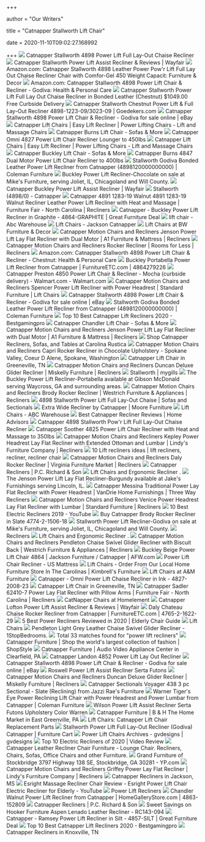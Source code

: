 +++
        
author = "Our Writers"
        
title = "Catnapper Stallworth Lift Chair"
        
date = 2020-11-10T09:02:27.168992
        
+++
[ ![](https://www.thebackstore.com/pub/media/catalog/product/cache/207e23213cf636ccdef205098cf3c8a3/c/n/cnpromopage4898_stallworth_train_1.jpg)](https://www.thebackstore.com/pub/media/catalog/product/cache/207e23213cf636ccdef205098cf3c8a3/c/n/cnpromopage4898_stallworth_train_1.jpg) Catnapper Stallworth 4898 Power Lift Full Lay-Out Chaise Recliner
[ ![](https://secure.img1-fg.wfcdn.com/im/35004270/compr-r85/1275/127512460/stallworth-power-lift-assist-recliner.jpg)](https://secure.img1-fg.wfcdn.com/im/35004270/compr-r85/1275/127512460/stallworth-power-lift-assist-recliner.jpg) Catnapper Stallworth Power Lift Assist Recliner & Reviews | Wayfair
[ ![](https://images-na.ssl-images-amazon.com/images/I/91YlzfwkT%2BL._AC_SL1500_.jpg)](https://images-na.ssl-images-amazon.com/images/I/91YlzfwkT%2BL._AC_SL1500_.jpg) Amazon.com: Catnapper Stallworth 4898 Leather Power Pow'r Lift Full Lay Out  Chaise Recliner Chair with Comfor-Gel 450 Weight Capacit: Furniture & Decor
[ ![](https://images-na.ssl-images-amazon.com/images/I/51Ki8VD-unL._AC_SX425_.jpg)](https://images-na.ssl-images-amazon.com/images/I/51Ki8VD-unL._AC_SX425_.jpg) Amazon.com: Catnapper Stallworth 4898 Power Lift Chair & Recliner - Godiva:  Health & Personal Care
[ ![](https://sep.yimg.com/ay/yhst-85013301893351/4898-1223-09-3023-09-catnapper-stallworth-power-lift-full-lay-out-chaise-recliner-in-bonded-leather-chestnut-free-curbside-delivery-5.gif)](https://sep.yimg.com/ay/yhst-85013301893351/4898-1223-09-3023-09-catnapper-stallworth-power-lift-full-lay-out-chaise-recliner-in-bonded-leather-chestnut-free-curbside-delivery-5.gif) Catnapper Stallworth Power Lift Full Lay Out Chaise Recliner in Bonded  Leather (Chestnut) $1049.00 Free Curbside Delivery
[ ![](https://res-3.cloudinary.com/goedeker-staging/image/upload/d_not-avl.jpg/e_trim/c_lpad,dpr_1.0,f_auto,q_auto/media/catalog/product/c/a/catnap-4898-1223-09-3023-09_3.jpg)](https://res-3.cloudinary.com/goedeker-staging/image/upload/d_not-avl.jpg/e_trim/c_lpad,dpr_1.0,f_auto,q_auto/media/catalog/product/c/a/catnap-4898-1223-09-3023-09_3.jpg) Catnapper Stallworth Chestnut Power Lift & Full Lay-Out Recliner  4898-1223-09/3023-09 | Goedekers.com
[ ![](https://i.ebayimg.com/images/g/gp4AAOSwc-tY6fRD/s-l1600.jpg)](https://i.ebayimg.com/images/g/gp4AAOSwc-tY6fRD/s-l1600.jpg) Catnapper Stallworth 4898 Power Lift Chair & Recliner - Godiva for sale  online | eBay
[ ![](https://cdn.shopify.com/s/files/1/0922/3412/products/4824_patriot_brown_sugar_LIFT_2048x.jpg?v=1553179995)](https://cdn.shopify.com/s/files/1/0922/3412/products/4824_patriot_brown_sugar_LIFT_2048x.jpg?v=1553179995) Catnapper Lift Chairs | Easy Lift Recliner | Power Lifting Chairs - Lift  and Massage Chairs
[ ![](https://www.sofasandmore.com/wp-content/uploads/2019/08/Catnapper-Furniture-Burns-Lift-Chair-1-Sofas-More.jpg)](https://www.sofasandmore.com/wp-content/uploads/2019/08/Catnapper-Furniture-Burns-Lift-Chair-1-Sofas-More.jpg) Catnapper Burns Lift Chair - Sofas & More
[ ![](http://vitalityweb.com/backstore/Catnapper/images/Catnapper_4827_Omni_Lift_Chair_Recliner_Colors.jpg)](http://vitalityweb.com/backstore/Catnapper/images/Catnapper_4827_Omni_Lift_Chair_Recliner_Colors.jpg) Catnapper Omni 4827 Power Lift Chair Recliner Lounger to 450lbs
[ ![](https://cdn.shopify.com/s/files/1/0922/3412/products/4824_patriot_brown_sugar_LIFT_580x@2x.jpg?v=1553179995)](https://cdn.shopify.com/s/files/1/0922/3412/products/4824_patriot_brown_sugar_LIFT_580x@2x.jpg?v=1553179995) Catnapper Lift Chairs | Easy Lift Recliner | Power Lifting Chairs - Lift  and Massage Chairs
[ ![](https://www.sofasandmore.com/wp-content/uploads/2019/08/Catnapper-Furniture-Buckley-Lift-Chair-1-Sofas-More.jpg)](https://www.sofasandmore.com/wp-content/uploads/2019/08/Catnapper-Furniture-Buckley-Lift-Chair-1-Sofas-More.jpg) Catnapper Buckley Lift Chair - Sofas & More
[ ![](https://www.vitalitywebb.com/backstore/Catnapper/images/Catnapper-Burns-Lift-Chair-Recliner-1.jpg)](https://www.vitalitywebb.com/backstore/Catnapper/images/Catnapper-Burns-Lift-Chair-Recliner-1.jpg) Catnapper Burns 4847 Dual Motor Power Lift Chair Recliner to 400lbs
[ ![](https://d9dvmj2a7k2dc.cloudfront.net/catalog/product/cache/1/small_image/263x/9df78eab33525d08d6e5fb8d27136e95/4/8/4867_lofton_silt_recl_catnapper2019_1.jpg)](https://d9dvmj2a7k2dc.cloudfront.net/catalog/product/cache/1/small_image/263x/9df78eab33525d08d6e5fb8d27136e95/4/8/4867_lofton_silt_recl_catnapper2019_1.jpg) Stallworth Godiva Bonded Leather Power Lift Recliner from Catnapper  (4898120000000000) | Coleman Furniture
[ ![](https://cdn11.bigcommerce.com/s-hksfg7hbzq/images/stencil/500x659/products/21264/45310/4864-Chocolate__66929.1553281078.jpg?c=2)](https://cdn11.bigcommerce.com/s-hksfg7hbzq/images/stencil/500x659/products/21264/45310/4864-Chocolate__66929.1553281078.jpg?c=2) Buckley Power Lift Recliner-Chocolate on sale at Mike's Furniture, serving  Joliet, IL, Chicagoland and Will County.
[ ![](https://secure.img1-fg.wfcdn.com/im/39452982/resize-h800-w800%5Ecompr-r85/1219/121922549/Buckley+Power+Lift+Assist+Recliner.jpg)](https://secure.img1-fg.wfcdn.com/im/39452982/resize-h800-w800%5Ecompr-r85/1219/121922549/Buckley+Power+Lift+Assist+Recliner.jpg) Catnapper Buckley Power Lift Assist Recliner | Wayfair
[ ![](http://sales.jacksonfurnind.com/imagelib/Mediums/4898_stallworth_train.jpg)](http://sales.jacksonfurnind.com/imagelib/Mediums/4898_stallworth_train.jpg) Stallworth (4898/0) - Catnapper
[ ![](https://images.furnituredealer.net/img/products%2Fcatnapper%2Fcolor%2F4891%201283-19%20walnut_4891%201283-19%20walnut%20recliner-bmhj-xnflnkakry0rcm5twg.jpg)](https://images.furnituredealer.net/img/products%2Fcatnapper%2Fcolor%2F4891%201283-19%20walnut_4891%201283-19%20walnut%20recliner-bmhj-xnflnkakry0rcm5twg.jpg) Catnapper 4891 1283-19 Walnut 4891 1283-19 Walnut Recliner Leather Power Lift  Recliner with Heat and Massage | Furniture Fair - North Carolina | Recliners
[ ![](https://greatfurnituredeal.com/media/catalog/product/cache/96ecf088ce8f63d57cd5da7bc572a359/g/r/graphite_reclined.jpg)](https://greatfurnituredeal.com/media/catalog/product/cache/96ecf088ce8f63d57cd5da7bc572a359/g/r/graphite_reclined.jpg) Catnapper - Buckley Power Lift Recliner in Graphite - 4864-GRAPHITE | Great  Furniture Deal
[ ![](https://www.abcwarehouse.com/images/thumbs/0301945_59134_large_0_415.jpeg)](https://www.abcwarehouse.com/images/thumbs/0301945_59134_large_0_415.jpeg) lift chair - Abc Warehouse
[ ![](http://sales.jacksonfurnind.com/imagelib/Mediums/4867_lofton_greystone.jpg)](http://sales.jacksonfurnind.com/imagelib/Mediums/4867_lofton_greystone.jpg) Lift Chairs - Jackson Catnapper
[ ![](https://imgres.tailbase.com/rzdimg/prods/400/622931_1.jpg)](https://imgres.tailbase.com/rzdimg/prods/400/622931_1.jpg) Lift Chairs at BW Furniture & Decor
[ ![](https://imageresizer.furnituredealer.net/img/remote/images.furnituredealer.net/img/products%2Fcatnapper%2Fcolor%2Fmotion%20chairs%20and%20recliners_4855-1263-40-b1.jpg?width=1024&height=768&scale=both&trim.threshold=50&trim.percentpadding=10)](https://imageresizer.furnituredealer.net/img/remote/images.furnituredealer.net/img/products%2Fcatnapper%2Fcolor%2Fmotion%20chairs%20and%20recliners_4855-1263-40-b1.jpg?width=1024&height=768&scale=both&trim.threshold=50&trim.percentpadding=10) Catnapper Motion Chairs and Recliners Jenson Power Lift Lay Flat Recliner  with Dual Motor | A1 Furniture & Mattress | Recliners
[ ![](https://images.furnituredealer.net/img/products%2Fcatnapper%2Fcolor%2Fmotion%20chairs%20and%20recliners_4739-linen-b2.jpg)](https://images.furnituredealer.net/img/products%2Fcatnapper%2Fcolor%2Fmotion%20chairs%20and%20recliners_4739-linen-b2.jpg) Catnapper Motion Chairs and Recliners Rocker Recliner | Rooms for Less |  Recliners
[ ![](https://m.media-amazon.com/images/I/619DPtnLUsL._AC_SS350_.jpg)](https://m.media-amazon.com/images/I/619DPtnLUsL._AC_SS350_.jpg) Amazon.com: Catnapper Stallworth 4898 Power Lift Chair & Recliner -  Chestnut: Health & Personal Care
[ ![](https://d9dvmj2a7k2dc.cloudfront.net/catalog/product/4/8/4864_buckley_train_catnapper2019_1.jpg)](https://d9dvmj2a7k2dc.cloudfront.net/catalog/product/4/8/4864_buckley_train_catnapper2019_1.jpg) Buckley Portabella Power Lift Recliner from Catnapper | FurnitureETC.com |  4864279226
[ ![](https://i5.walmartimages.com/asr/e805fdf8-34be-4800-a568-b86cea988074_1.f90d0e31ca4f9194db772b768f1446cd.jpeg)](https://i5.walmartimages.com/asr/e805fdf8-34be-4800-a568-b86cea988074_1.f90d0e31ca4f9194db772b768f1446cd.jpeg) Catnapper Preston 4850 Power Lift Chair & Recliner - Mocha (curbside  delivery) - Walmart.com - Walmart.com
[ ![](https://images.furnituredealer.net/img/products%2Fcatnapper%2Fcolor%2Fmotion%20chairs%20and%20recliners_4859-1903-28-b1.jpg)](https://images.furnituredealer.net/img/products%2Fcatnapper%2Fcolor%2Fmotion%20chairs%20and%20recliners_4859-1903-28-b1.jpg) Catnapper Motion Chairs and Recliners Spencer Power Lift Recliner with  Power Headrest | Standard Furniture | Lift Chairs
[ ![](https://i.ebayimg.com/images/g/Nu8AAOSwuLZY6fQx/s-l1600.jpg)](https://i.ebayimg.com/images/g/Nu8AAOSwuLZY6fQx/s-l1600.jpg) Catnapper Stallworth 4898 Power Lift Chair & Recliner - Godiva for sale  online | eBay
[ ![](https://d9dvmj2a7k2dc.cloudfront.net/catalog/product/cache/1/small_image/263x/9df78eab33525d08d6e5fb8d27136e95/4/7/4739_pearson_charcoal_recl_cu1190_1_catnapper2019_1.jpg)](https://d9dvmj2a7k2dc.cloudfront.net/catalog/product/cache/1/small_image/263x/9df78eab33525d08d6e5fb8d27136e95/4/7/4739_pearson_charcoal_recl_cu1190_1_catnapper2019_1.jpg) Stallworth Godiva Bonded Leather Power Lift Recliner from Catnapper  (4898120000000000) | Coleman Furniture
[ ![](https://m.media-amazon.com/images/I/51NLZKoeosL._SL160_.jpg)](https://m.media-amazon.com/images/I/51NLZKoeosL._SL160_.jpg) Top 10 Best Catnapper Lift Recliners 2020 - Bestgamingpro
[ ![](https://www.sofasandmore.com/wp-content/uploads/2019/08/Catnapper-Chandler-Lift-Chair-1-Sofas-More.jpg)](https://www.sofasandmore.com/wp-content/uploads/2019/08/Catnapper-Chandler-Lift-Chair-1-Sofas-More.jpg) Catnapper Chandler Lift Chair - Sofas & More
[ ![](https://imageresizer.furnituredealer.net/img/remote/images.furnituredealer.net/img/products%2Fcatnapper%2Fcolor%2Fmotion%20chairs%20and%20recliners_4855-1263-40-b2.jpg?width=1024&height=768&scale=both&trim.threshold=50&trim.percentpadding=10)](https://imageresizer.furnituredealer.net/img/remote/images.furnituredealer.net/img/products%2Fcatnapper%2Fcolor%2Fmotion%20chairs%20and%20recliners_4855-1263-40-b2.jpg?width=1024&height=768&scale=both&trim.threshold=50&trim.percentpadding=10) Catnapper Motion Chairs and Recliners Jenson Power Lift Lay Flat Recliner  with Dual Motor | A1 Furniture & Mattress | Recliners
[ ![](https://www.carolinarustica.com/media/catalog/product/cache/039dcd839f25a30506ad190d9c039fc8/c/a/catnappercaprireclinerchocolate.jpg)](https://www.carolinarustica.com/media/catalog/product/cache/039dcd839f25a30506ad190d9c039fc8/c/a/catnappercaprireclinerchocolate.jpg) Shop Catnapper Recliners, Sofas, and Tables at Carolina Rustica
[ ![](http://imageresizer.furnituredealer.net/img/remote/s3-us-west-2.amazonaws.com/fdn-images-2/img/products%2Fcatnapper%2Fcolor%2Fmotion%20chairs%20and%20recliners_4273-2%202004-09-b.jpg?scale=both&width=500&height=500&f.sharpen=25&down.preserve=0)](http://imageresizer.furnituredealer.net/img/remote/s3-us-west-2.amazonaws.com/fdn-images-2/img/products%2Fcatnapper%2Fcolor%2Fmotion%20chairs%20and%20recliners_4273-2%202004-09-b.jpg?scale=both&width=500&height=500&f.sharpen=25&down.preserve=0) Catnapper Motion Chairs and Recliners Capri Rocker Recliner in Chocolate  Upholstery - Spokane Valley, Coeur D Alene, Spokane, Washington
[ ![](https://images.webfronts.com/cache/frpncjouftlo.jpg?imgeng=/w_220/h_220/m_letterbox_ffffff_100)](https://images.webfronts.com/cache/frpncjouftlo.jpg?imgeng=/w_220/h_220/m_letterbox_ffffff_100) Catnapper Lift Chair in Greeneville, TN
[ ![](https://imageresizer.furnituredealer.net/img/remote/images.furnituredealer.net/img/products%2Fcatnapper%2Fcolor%2Fmotion%20chairs%20and%20recliners_647637-1283-19-3083-19-b1.jpg?width=1024&height=768&scale=both&trim.threshold=50&trim.percentpadding=10)](https://imageresizer.furnituredealer.net/img/remote/images.furnituredealer.net/img/products%2Fcatnapper%2Fcolor%2Fmotion%20chairs%20and%20recliners_647637-1283-19-3083-19-b1.jpg?width=1024&height=768&scale=both&trim.threshold=50&trim.percentpadding=10) Catnapper Motion Chairs and Recliners Duncan Deluxe Glider Recliner |  Miskelly Furniture | Recliners
[ ![](https://static.wixstatic.com/media/9f9839_ca6bb61b1fcf47b1b194fb4790d2653f~mv2.jpg/v1/fill/w_1000,h_1334,al_c,q_85,usm_0.66_1.00_0.01/9f9839_ca6bb61b1fcf47b1b194fb4790d2653f~mv2.webp)](https://static.wixstatic.com/media/9f9839_ca6bb61b1fcf47b1b194fb4790d2653f~mv2.jpg/v1/fill/w_1000,h_1334,al_c,q_85,usm_0.66_1.00_0.01/9f9839_ca6bb61b1fcf47b1b194fb4790d2653f~mv2.webp) Stallworth | mygills
[ ![](https://cdn11.bigcommerce.com/s-wjqe88vcza/images/stencil/500x659/products/15874/32113/4864-Portabella__60947.1553289530.jpg?c=2)](https://cdn11.bigcommerce.com/s-wjqe88vcza/images/stencil/500x659/products/15874/32113/4864-Portabella__60947.1553289530.jpg?c=2) The Buckley Power Lift Recliner-Portabella available at Gibson McDonald  serving Waycross, GA and surrounding areas.
[ ![](https://imageresizer.furnituredealer.net/img/remote/images.furnituredealer.net/img/products%2Fcatnapper%2Fcolor%2Fmotion%20chairs%20and%20recliners_4774-2-1506-28-b1.jpg?width=878&height=600&scale=both&trim.threshold=80)](https://imageresizer.furnituredealer.net/img/remote/images.furnituredealer.net/img/products%2Fcatnapper%2Fcolor%2Fmotion%20chairs%20and%20recliners_4774-2-1506-28-b1.jpg?width=878&height=600&scale=both&trim.threshold=80) Catnapper Motion Chairs and Recliners Brody Rocker Recliner | Westrich  Furniture & Appliances | Recliners
[ ![](https://cdn.sofasandsectionals.com/images/photos/33751.original.jpg?1511332633)](https://cdn.sofasandsectionals.com/images/photos/33751.original.jpg?1511332633) 4898 Stallworth Power Lift Full Lay-Out Chaise | Sofas and Sectionals
[ ![](http://catalog.knorrweb.com/v2/furniture-files/catnapper/living-room-furniture/rocker-recliner/4c581075437ad0e34103b31a9d0c32f1.jpg)](http://catalog.knorrweb.com/v2/furniture-files/catnapper/living-room-furniture/rocker-recliner/4c581075437ad0e34103b31a9d0c32f1.jpg) Extra Wide Recliner by Catnapper | Moore Furniture
[ ![](https://www.abcwarehouse.com/images/thumbs/0301526_56136_large_0_415.jpeg)](https://www.abcwarehouse.com/images/thumbs/0301526_56136_large_0_415.jpeg) Lift Chairs - ABC Warehouse
[ ![](https://cuddlyhomeadvisors.com/wp-content/plugins/aawp/public/assets/img/thumb-spacer.png)](https://cuddlyhomeadvisors.com/wp-content/plugins/aawp/public/assets/img/thumb-spacer.png) Best Catnapper Recliner Reviews | Home Advisors
[ ![](https://www.largoliftchairshowroom.com/images/products/Catnapper%204898%20Stallworth_medium.jpg)](https://www.largoliftchairshowroom.com/images/products/Catnapper%204898%20Stallworth_medium.jpg) Catnapper 4898 Stallworth Pow'r Lift Full Lay-Out Chaise Recliner
[ ![](https://www.vitalitywebb.com/backstore/Catnapper/images/Catnapper_4825_Soother_Lift_Chair_Recliner_Colors.jpg)](https://www.vitalitywebb.com/backstore/Catnapper/images/Catnapper_4825_Soother_Lift_Chair_Recliner_Colors.jpg) Catnapper Soother 4825 Power Lift Chair Recliner with Heat and Massage to  350lbs
[ ![](https://imageresizer.furnituredealer.net/img/remote/images.furnituredealer.net/img/products%2Fcatnapper%2Fcolor%2Fmotion%20chairs%20and%20recliners_64561-7-1166-39-b1.jpg?width=878&height=600&scale=both&trim.threshold=80)](https://imageresizer.furnituredealer.net/img/remote/images.furnituredealer.net/img/products%2Fcatnapper%2Fcolor%2Fmotion%20chairs%20and%20recliners_64561-7-1166-39-b1.jpg?width=878&height=600&scale=both&trim.threshold=80) Catnapper Motion Chairs and Recliners Kepley Power Headrest Lay Flat  Recliner with Extended Ottoman and Lumbar | Lindy's Furniture Company |  Recliners
[ ![](https://i.pinimg.com/236x/50/58/ee/5058ee1d9216a0f119e130ad083a5766--lift-recliners-catnapper-furniture.jpg)](https://i.pinimg.com/236x/50/58/ee/5058ee1d9216a0f119e130ad083a5766--lift-recliners-catnapper-furniture.jpg) 10 Lift recliners ideas | lift recliners, recliner, recliner chair
[ ![](https://imageresizer.furnituredealer.net/img/remote/images.furnituredealer.net/img/products%2Fcatnapper%2Fcolor%2Fmotion%20chairs%20and%20recliners_4765-2-1622-09-b1.jpg?width=878&height=600&scale=both&trim.threshold=80)](https://imageresizer.furnituredealer.net/img/remote/images.furnituredealer.net/img/products%2Fcatnapper%2Fcolor%2Fmotion%20chairs%20and%20recliners_4765-2-1622-09-b1.jpg?width=878&height=600&scale=both&trim.threshold=80) Catnapper Motion Chairs and Recliners Daly Rocker Recliner | Virginia  Furniture Market | Recliners
[ ![](https://www.pcrichard.com/images/product/detail/D_47392179328.jpg)](https://www.pcrichard.com/images/product/detail/D_47392179328.jpg) Catnapper Recliners | P.C. Richard & Son
[ ![](https://backstore.com/backstore/Catnapper/images/Catnapper-Burns-Lift-Chair-Recliner-175.jpg)](https://backstore.com/backstore/Catnapper/images/Catnapper-Burns-Lift-Chair-Recliner-175.jpg) Lift Chairs and Ergonomic Recliner .
[ ![](https://cdn11.bigcommerce.com/s-988vtujb4c/images/stencil/500x659/products/19818/49565/4855-Burgundy__25432.1553286858.jpg?c=2)](https://cdn11.bigcommerce.com/s-988vtujb4c/images/stencil/500x659/products/19818/49565/4855-Burgundy__25432.1553286858.jpg?c=2) The Jenson Power Lift Lay Flat Recliner-Burgundy available at Jake's  Furnishings serving Lincoln, IL.
[ ![](https://imageresizer.furnituredealer.net/img/remote/images.furnituredealer.net/img/products%2Fcatnapper%2Fcolor%2Fmessina%20422_64220-7-1283-19-3083-19-b1.jpg?width=878&height=600&scale=both&trim.threshold=80)](https://imageresizer.furnituredealer.net/img/remote/images.furnituredealer.net/img/products%2Fcatnapper%2Fcolor%2Fmessina%20422_64220-7-1283-19-3083-19-b1.jpg?width=878&height=600&scale=both&trim.threshold=80) Catnapper Messina Traditional Power Lay Flat Recliner with Power Headrest |  VanDrie Home Furnishings | Three Way Recliners
[ ![](https://imageresizer.furnituredealer.net/img/remote/images.furnituredealer.net/img/products%2Fcatnapper%2Fcolor%2Fmotion%20chairs%20and%20recliners_64769-7-1283-29-b1.jpg?width=878&height=600&scale=both&trim.threshold=80)](https://imageresizer.furnituredealer.net/img/remote/images.furnituredealer.net/img/products%2Fcatnapper%2Fcolor%2Fmotion%20chairs%20and%20recliners_64769-7-1283-29-b1.jpg?width=878&height=600&scale=both&trim.threshold=80) Catnapper Motion Chairs and Recliners Venice Power Headrest Lay Flat  Recliner with Lumbar | Standard Furniture | Recliners
[ ![](https://i.ytimg.com/vi/516bagq7ddM/maxresdefault.jpg)](https://i.ytimg.com/vi/516bagq7ddM/maxresdefault.jpg) 10 Best Electric Recliners 2019 - YouTube
[ ![](https://www.localfurnitureoutlet.com/media/catalog/product/4/7/4774-brody-slate.jpg)](https://www.localfurnitureoutlet.com/media/catalog/product/4/7/4774-brody-slate.jpg) Buy Catnapper Brody Rocker Recliner in Slate 4774-2-1506-18
[ ![](https://cdn11.bigcommerce.com/s-hksfg7hbzq/images/stencil/500x659/products/21261/45307/4863-Aluminum__33868.1553281070.jpg?c=2)](https://cdn11.bigcommerce.com/s-hksfg7hbzq/images/stencil/500x659/products/21261/45307/4863-Aluminum__33868.1553281070.jpg?c=2) Stallworth Power Lift Recliner-Godiva on sale at Mike's Furniture, serving  Joliet, IL, Chicagoland and Will County.
[ ![](https://furnituregallerysapulpa.com/asccustompages/UploadedFiles/CategoryImages/recliners-LsWoT-hsPMT-OxEfb.jpg)](https://furnituregallerysapulpa.com/asccustompages/UploadedFiles/CategoryImages/recliners-LsWoT-hsPMT-OxEfb.jpg) Recliners
[ ![](https://vitalityweb.com/backstore/Catnapper/images/Catnapper-Spencer-4859-Lift-Chair-Recliner.jpg)](https://vitalityweb.com/backstore/Catnapper/images/Catnapper-Spencer-4859-Lift-Chair-Recliner.jpg) Lift Chairs and Ergonomic Recliner .
[ ![](https://images.furnituredealer.net/img/products%2Fcatnapper%2Fcolor%2Fmotion%20chairs%20and%20recliners_4213-5-1284-26-3084-26-b1.jpg)](https://images.furnituredealer.net/img/products%2Fcatnapper%2Fcolor%2Fmotion%20chairs%20and%20recliners_4213-5-1284-26-3084-26-b1.jpg) Catnapper Motion Chairs and Recliners Pendleton Chaise Swivel Glider  Recliner with Biscuit Back | Westrich Furniture & Appliances | Recliners
[ ![](https://images.afw.com/images/thumbs/0118310_buckley-beige-power-lift-chair.jpeg)](https://images.afw.com/images/thumbs/0118310_buckley-beige-power-lift-chair.jpeg) Buckley Beige Power Lift Chair 4864 | Jackson Furniture / Catnapper |  AFW.com
[ ![](https://www.us-mattress.com/media/catalog/product//c/a/catnapper-ramsey-power-lift-lay-flat-recliner-heat-massage-sable-1.jpg)](https://www.us-mattress.com/media/catalog/product//c/a/catnapper-ramsey-power-lift-lay-flat-recliner-heat-massage-sable-1.jpg) Power Lift Chair Recliner - US Mattress
[ ![](https://kimbrells.com/images/thumbs/0004021_yandel-saddle-power-lift-recliner_360.jpeg)](https://kimbrells.com/images/thumbs/0004021_yandel-saddle-power-lift-recliner_360.jpeg) Lift Chairs - Order From Our Local Home Furniture Store In The Carolinas |  Kimbrell's Furniture
[ ![](https://imgres.tailbase.com/rzdimg/prods/400/461824_1.jpg)](https://imgres.tailbase.com/rzdimg/prods/400/461824_1.jpg) Lift Chairs at A&M Furniture
[ ![](https://s.yimg.com/aah/yhst-130038008324021/catnapper-omni-power-lift-chaise-recliner-in-truffle-4827-2008-45-13.jpg)](https://s.yimg.com/aah/yhst-130038008324021/catnapper-omni-power-lift-chaise-recliner-in-truffle-4827-2008-45-13.jpg) Catnapper - Omni Power Lift Chaise Recliner in Ink - 4827-2008-23
[ ![](https://images.webfronts.com/cache/frvvbcqmqivq.jpg?imgeng=/w_220/h_220/m_letterbox_ffffff_100)](https://images.webfronts.com/cache/frvvbcqmqivq.jpg?imgeng=/w_220/h_220/m_letterbox_ffffff_100) Catnapper Lift Chair in Greeneville, TN
[ ![](https://images.furnituredealer.net/img/products%2Fcatnapper%2Fcolor%2Fsadler%20241_62410-7-jute-bhdzw32qpukclzcvndehrzw.jpg)](https://images.furnituredealer.net/img/products%2Fcatnapper%2Fcolor%2Fsadler%20241_62410-7-jute-bhdzw32qpukclzcvndehrzw.jpg) Catnapper Sadler 62410-7 Power Lay Flat Recliner with Pillow Arms |  Furniture Fair - North Carolina | Recliners
[ ![](https://images.homelement.com/th_CN-4566-Camel.jpg)](https://images.homelement.com/th_CN-4566-Camel.jpg) CatNapper Chairs at Homelement
[ ![](https://secure.img1-fg.wfcdn.com/im/15028433/resize-h800-w800%5Ecompr-r85/1136/113678309/Lofton+Power+Lift+Assist+Recliner.jpg)](https://secure.img1-fg.wfcdn.com/im/15028433/resize-h800-w800%5Ecompr-r85/1136/113678309/Lofton+Power+Lift+Assist+Recliner.jpg) Catnapper Lofton Power Lift Assist Recliner & Reviews | Wayfair
[ ![](https://d9dvmj2a7k2dc.cloudfront.net/catalog/product/4/7/4765-daly-chateau_2_catnapper2019_1.jpg)](https://d9dvmj2a7k2dc.cloudfront.net/catalog/product/4/7/4765-daly-chateau_2_catnapper2019_1.jpg) Daly Chateau Chaise Rocker Recliner from Catnapper | FurnitureETC.com |  4765-2-1622-29
[ ![](https://elderlychairguide.com/wp-content/uploads/2019/02/BONZY-Power-Lift-Chair-300x300.jpg)](https://elderlychairguide.com/wp-content/uploads/2019/02/BONZY-Power-Lift-Chair-300x300.jpg) 5 Best Power Recliners Reviewed in 2020 | Elderly Chair Guide
[ ![](https://fitzpatricksfurniture.com/frankfort/lift-chairs/download-image/4cc6b06aa7e43e1a622b0c7fab202ea6/jpg)](https://fitzpatricksfurniture.com/frankfort/lift-chairs/download-image/4cc6b06aa7e43e1a622b0c7fab202ea6/jpg) Lift Chairs
[ ![](https://cdn.1stopbedrooms.com/media/catalog/product/cache/1/image/790x650/667cc8115599233893af4c0b7918c94e/4/2/4213_pendleton_lightgray.jpg)](https://cdn.1stopbedrooms.com/media/catalog/product/cache/1/image/790x650/667cc8115599233893af4c0b7918c94e/4/2/4213_pendleton_lightgray.jpg) Pendleton Light Grey Leather Chaise Swivel Glider Recliner - 1StopBedrooms.
[ ![](https://d1b345hdk9ukjq.cloudfront.net/product/jackson_catnapper/thumbnails/4898_stallworth_godiva_cutout.jpg)](https://d1b345hdk9ukjq.cloudfront.net/product/jackson_catnapper/thumbnails/4898_stallworth_godiva_cutout.jpg) Total 33 matches found for "power lift recliners"
[ ![](https://img.shopstyle-cdn.com/sim/79/fe/79fe1ab88eff0119ddcf5486efece342_xlarge/omni-power-lift-assist-recliner-catnapper-upholstery-color-truffle.jpg)](https://img.shopstyle-cdn.com/sim/79/fe/79fe1ab88eff0119ddcf5486efece342_xlarge/omni-power-lift-assist-recliner-catnapper-upholstery-color-truffle.jpg) Catnapper Furniture | Shop the world's largest collection of fashion |  ShopStyle
[ ![](https://s3.amazonaws.com/productuploader-uploads/staging/287/Image/16695_1511566871_4546_maverick_train.jpg)](https://s3.amazonaws.com/productuploader-uploads/staging/287/Image/16695_1511566871_4546_maverick_train.jpg) Catnapper Furniture | Audio Video Appliance Center in Clearfield, PA
[ ![](https://www.thebackstore.com/pub/media/catalog/product/cache/207e23213cf636ccdef205098cf3c8a3/c/n/cnliftlandon4852_landon_java_cu1427a_1.jpg)](https://www.thebackstore.com/pub/media/catalog/product/cache/207e23213cf636ccdef205098cf3c8a3/c/n/cnliftlandon4852_landon_java_cu1427a_1.jpg) Catnapper Landon 4852 Power Lift Lay Out Recliner
[ ![](https://i.ebayimg.com/images/g/aLAAAOSwhQhY6fQ7/s-l1600.jpg)](https://i.ebayimg.com/images/g/aLAAAOSwhQhY6fQ7/s-l1600.jpg) Catnapper Stallworth 4898 Power Lift Chair & Recliner - Godiva for sale  online | eBay
[ ![](https://secure.img1-fg.wfcdn.com/im/29585178/resize-h400-w400%5Ecompr-r85/5266/52668044/.jpg)](https://secure.img1-fg.wfcdn.com/im/29585178/resize-h400-w400%5Ecompr-r85/5266/52668044/.jpg) Roswell Power Lift Assist Recliner Serta Futons
[ ![](https://imageresizer.furnituredealer.net/img/remote/images.furnituredealer.net/img/products%2Fcatnapper%2Fcolor%2Fmotion%20chairs%20and%20recliners_647637-1283-19-3083-19-b7.jpg?width=1024&height=768&scale=both&trim.threshold=50&trim.percentpadding=10)](https://imageresizer.furnituredealer.net/img/remote/images.furnituredealer.net/img/products%2Fcatnapper%2Fcolor%2Fmotion%20chairs%20and%20recliners_647637-1283-19-3083-19-b7.jpg?width=1024&height=768&scale=both&trim.threshold=50&trim.percentpadding=10) Catnapper Motion Chairs and Recliners Duncan Deluxe Glider Recliner |  Miskelly Furniture | Recliners
[ ![](https://imgres.tailbase.com/rzdimg/prods/800/374175_1.jpg)](https://imgres.tailbase.com/rzdimg/prods/800/374175_1.jpg) Catnapper Sectionals Voyager 438 3 pc Sectional - Slate (Reclining) from  Jazzi Rae's Furniture
[ ![](https://d9dvmj2a7k2dc.cloudfront.net/catalog/product/cache/1/image/731x481/17f82f742ffe127f42dca9de82fb58b1/4/8/4862_warner_tigerseye_1_catnapper2019_1.jpg)](https://d9dvmj2a7k2dc.cloudfront.net/catalog/product/cache/1/image/731x481/17f82f742ffe127f42dca9de82fb58b1/4/8/4862_warner_tigerseye_1_catnapper2019_1.jpg) Warner Tiger's Eye Power Reclining Lift Chair with Power Headrest and Power  Lumbar from Catnapper | Coleman Furniture
[ ![](https://secure.img1-fg.wfcdn.com/im/37088983/resize-h400-w400%5Ecompr-r85/5266/52668025/.jpg)](https://secure.img1-fg.wfcdn.com/im/37088983/resize-h400-w400%5Ecompr-r85/5266/52668025/.jpg) Wilson Power Lift Assist Recliner Serta Futons Upholstery Color Warren
[ ![](https://s3.amazonaws.com/productuploader-uploads/staging/287/Image/16145_1512653771_4862_warner_train.jpg)](https://s3.amazonaws.com/productuploader-uploads/staging/287/Image/16145_1512653771_4862_warner_train.jpg) Catnapper Furniture | B & H The Home Market in East Greenville, PA
[ ![](https://i5.walmartimages.com/asr/447be042-ccb3-4ab4-b1a6-265fe445f8f4_1.31ba1ce30fb8c6234aad0d19b178874d.jpeg?odnHeight=450&odnWidth=450&odnBg=FFFFFF)](https://i5.walmartimages.com/asr/447be042-ccb3-4ab4-b1a6-265fe445f8f4_1.31ba1ce30fb8c6234aad0d19b178874d.jpeg?odnHeight=450&odnWidth=450&odnBg=FFFFFF) Lift Chairs: Catnapper Lift Chair Replacement Parts
[ ![](https://smhttp-ssl-77687.nexcesscdn.net/media/catalog/product/cache/1/small_image/295x295/9df78eab33525d08d6e5fb8d27136e95/7/-/7-2167-5700-85-recliner-1.jpg)](https://smhttp-ssl-77687.nexcesscdn.net/media/catalog/product/cache/1/small_image/295x295/9df78eab33525d08d6e5fb8d27136e95/7/-/7-2167-5700-85-recliner-1.jpg) Stallworth Power Lift Full Lay-Out Recliner (Godiva) Catnapper | Furniture  Cart
[ ![](https://www.gvdesigns.com/wp-content/uploads/2020/03/51-IrfpSoSL.jpg)](https://www.gvdesigns.com/wp-content/uploads/2020/03/51-IrfpSoSL.jpg) Power Lift Chairs Archives - gvdesigns | gvdesigns
[ ![](https://images.ezvid.com/image/upload/fl_immutable_cache/e_trim/c_pad,f_auto,h_300,w_600,q_auto:eco/ayk2a0oswka1imtdnzsv)](https://images.ezvid.com/image/upload/fl_immutable_cache/e_trim/c_pad,f_auto,h_300,w_600,q_auto:eco/ayk2a0oswka1imtdnzsv) Top 10 Electric Recliners of 2020 | Video Review
[ ![](https://vitality-webb.com/backstore/Catnapper/images/Catnapper-Recliner-Chair-Dimensions-800.jpg)](https://vitality-webb.com/backstore/Catnapper/images/Catnapper-Recliner-Chair-Dimensions-800.jpg) Catnapper Leather Recliner Chair Furniture - Lounge Chair. Recliners, Chairs,  Sofas, Office Chairs and other Furniture.
[ ![](https://i1.ypcdn.com/blob/b6d2977b715ea4bfb93f1220e88ea0a5b77ec81a_400x260_crop.jpg)](https://i1.ypcdn.com/blob/b6d2977b715ea4bfb93f1220e88ea0a5b77ec81a_400x260_crop.jpg) Grand Furniture of Stockbridge 3797 Highway 138 SE, Stockbridge, GA 30281 -  YP.com
[ ![](https://imageresizer.furnituredealer.net/img/remote/images.furnituredealer.net/img/products%2Fcatnapper%2Fcolor%2Fmotion%20chairs%20and%20recliners_4549-2%201215-19%203015-09-b0.jpg?width=878&height=600&scale=both&trim.threshold=80)](https://imageresizer.furnituredealer.net/img/remote/images.furnituredealer.net/img/products%2Fcatnapper%2Fcolor%2Fmotion%20chairs%20and%20recliners_4549-2%201215-19%203015-09-b0.jpg?width=878&height=600&scale=both&trim.threshold=80) Catnapper Motion Chairs and Recliners Griffey Power Lay Flat Recliner |  Lindy's Furniture Company | Recliners
[ ![](https://images.webfronts.com/cache/fripfufakyei.jpg?imgeng=/w_220/h_220/m_letterbox_ffffff_100)](https://images.webfronts.com/cache/fripfufakyei.jpg?imgeng=/w_220/h_220/m_letterbox_ffffff_100) Catnapper Recliners in Jackson, MS
[ ![](https://i.ytimg.com/vi/HaQSabaXiMw/maxresdefault.jpg)](https://i.ytimg.com/vi/HaQSabaXiMw/maxresdefault.jpg) Esright Massage Recliner Chair Review - Esright Power Lift Chair Electric  Recliner for Elderly - YouTube
[ ![](https://www.patspizzazzfurniture.com/x/cdn/?https://storage.googleapis.com/wzukusers/user-34856442/images/5d02a11244ef65O6HhBJ/4857_ramsey_salesprint_d400.jpg)](https://www.patspizzazzfurniture.com/x/cdn/?https://storage.googleapis.com/wzukusers/user-34856442/images/5d02a11244ef65O6HhBJ/4857_ramsey_salesprint_d400.jpg) Power Lift Recliners
[ ![](https://d9dvmj2a7k2dc.cloudfront.net/catalog/product/4/8/4863_chandler_train_catnapper2019_1.jpg)](https://d9dvmj2a7k2dc.cloudfront.net/catalog/product/4/8/4863_chandler_train_catnapper2019_1.jpg) Chandler Walnut Power Lift Recliner from Catnapper | HomeGalleryStore.com |  4863-152809
[ ![](https://www.pcrichard.com/images/product/detail/D_47472126328.jpg)](https://www.pcrichard.com/images/product/detail/D_47472126328.jpg) Catnapper Recliners | P.C. Richard & Son
[ ![](https://images.prod.meredith.com/product/5235eb8032c48b005bddc314f72ae1c0/1528107941013/l/hooker-furniture-aspen-lenado-leather-recliner-rc143-094)](https://images.prod.meredith.com/product/5235eb8032c48b005bddc314f72ae1c0/1528107941013/l/hooker-furniture-aspen-lenado-leather-recliner-rc143-094) Sweet Savings on Hooker Furniture Aspen Lenado Leather Recliner - RC143-094
[ ![](https://greatfurnituredeal.com/media/catalog/product/cache/96ecf088ce8f63d57cd5da7bc572a359/4/8/4857-2.jpg)](https://greatfurnituredeal.com/media/catalog/product/cache/96ecf088ce8f63d57cd5da7bc572a359/4/8/4857-2.jpg) Catnapper - Ramsey Power Lift Recliner in Silt - 4857-SILT | Great  Furniture Deal
[ ![](https://m.media-amazon.com/images/I/51QAPY6LDIL._SL160_.jpg)](https://m.media-amazon.com/images/I/51QAPY6LDIL._SL160_.jpg) Top 10 Best Catnapper Lift Recliners 2020 - Bestgamingpro
[ ![](https://images.webfronts.com/cache/frwokaeflgff.jpg?imgeng=/w_220/h_220/m_letterbox_ffffff_100)](https://images.webfronts.com/cache/frwokaeflgff.jpg?imgeng=/w_220/h_220/m_letterbox_ffffff_100) Catnapper Recliners in Knoxville, TN
